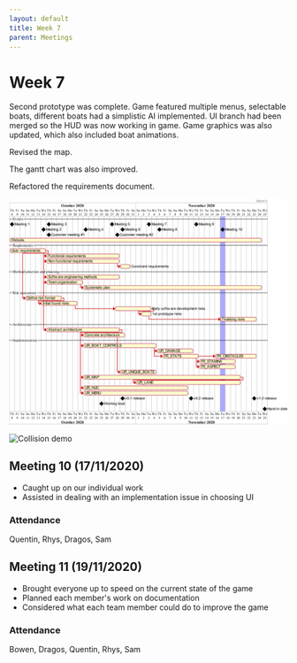 ```yaml
---
layout: default
title: Week 7
parent: Meetings
---
```


# Week 7

Second prototype was complete. Game featured multiple menus, selectable boats, different boats had a simplistic AI implemented. UI branch had been merged so the HUD was now working in game. Game graphics was also updated, which also included boat animations.

Revised the map.

The gantt chart was also improved.

Refactored the requirements document.

![gantt chart](/assets/static/week7.png "Gantt chart")

![Collision demo](/assets/static/11-09.gif "Collision demo")


## Meeting 10 (17/11/2020)

* Caught up on our individual work
* Assisted in dealing with an implementation issue in choosing UI

### Attendance

Quentin, Rhys, Dragos, Sam

## Meeting 11 (19/11/2020)

* Brought everyone up to speed on the current state of the game
* Planned each member's work on documentation
* Considered what each team member could do to improve the game

### Attendance

Bowen, Dragos, Quentin, Rhys, Sam
